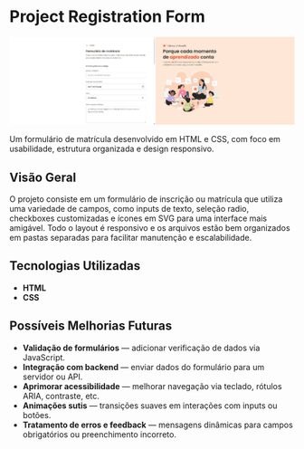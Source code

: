 # Project Registration Form

![Captura de tela de um portal de notícias com design responsivo](assets/images/Captura%20de%20tela%202025-08-13%20142223.png)


Um formulário de matrícula desenvolvido em HTML e CSS, com foco em usabilidade, estrutura organizada e design responsivo.

## Visão Geral

O projeto consiste em um formulário de inscrição ou matrícula que utiliza uma variedade de campos, como inputs de texto, seleção radio, checkboxes customizadas e ícones em SVG para uma interface mais amigável. Todo o layout é responsivo e os arquivos estão bem organizados em pastas separadas para facilitar manutenção e escalabilidade.

## Tecnologias Utilizadas

- **HTML** 
- **CSS**

## Possíveis Melhorias Futuras

- **Validação de formulários** — adicionar verificação de dados via JavaScript.
- **Integração com backend** — enviar dados do formulário para um servidor ou API.
- **Aprimorar acessibilidade** — melhorar navegação via teclado, rótulos ARIA, contraste, etc.
- **Animações sutis** — transições suaves em interações com inputs ou botões.
- **Tratamento de erros e feedback** — mensagens dinâmicas para campos obrigatórios ou preenchimento incorreto.
